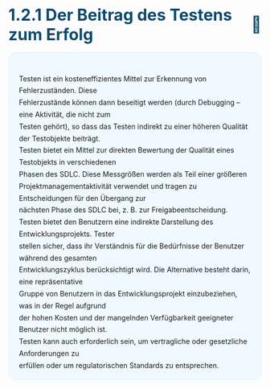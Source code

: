 <h1 style="font-size:2rem;font-weight:700;margin-bottom:1rem;color:#0c4a6e;display:flex;align-items:center;gap:0.5rem;">1.2.1 Der Beitrag des Testens zum Erfolg <span>🚀</span></h1>

<div style="background:#f0f9ff;border:1px solid #e0f2fe;border-radius:1rem;padding:1rem 1.25rem;white-space:pre-line;line-height:1.7;">
Testen ist ein kosteneffizientes Mittel zur Erkennung von Fehlerzuständen. Diese
Fehlerzustände können dann beseitigt werden (durch Debugging – eine Aktivität, die nicht zum
Testen gehört), so dass das Testen indirekt zu einer höheren Qualität der Testobjekte beiträgt.
Testen bietet ein Mittel zur direkten Bewertung der Qualität eines Testobjekts in verschiedenen
Phasen des SDLC. Diese Messgrößen werden als Teil einer größeren
Projektmanagementaktivität verwendet und tragen zu Entscheidungen für den Übergang zur
nächsten Phase des SDLC bei, z. B. zur Freigabeentscheidung.
Testen bietet den Benutzern eine indirekte Darstellung des Entwicklungsprojekts. Tester
stellen sicher, dass ihr Verständnis für die Bedürfnisse der Benutzer während des gesamten
Entwicklungszyklus berücksichtigt wird. Die Alternative besteht darin, eine repräsentative
Gruppe von Benutzern in das Entwicklungsprojekt einzubeziehen, was in der Regel aufgrund
der hohen Kosten und der mangelnden Verfügbarkeit geeigneter Benutzer nicht möglich ist.
Testen kann auch erforderlich sein, um vertragliche oder gesetzliche Anforderungen zu
erfüllen oder um regulatorischen Standards zu entsprechen.
</div>
